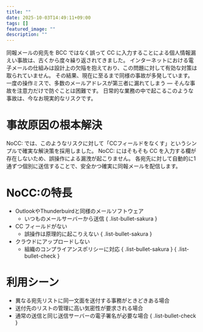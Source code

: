 ```yaml
---
title: ""
date: 2025-10-03T14:49:11+09:00
tags: []
featured_image: ""
description: ""
---
```


同報メールの宛先を BCC ではなく誤って CC に入力することによる個人情報漏えい事故は、古くから度々繰り返されてきました。
インターネットにおける電子メールの仕組みは設計上の欠陥を抱えており、この問題に対して有効な対策は取られていません。
その結果、現在に至るまで同様の事故が多発しています。
一度の操作ミスで、多数のメールアドレスが第三者に漏れてしまう — そんな事故を注意力だけで防ぐことは困難です。
日常的な業務の中で起こるこのような事故は、今なお現実的なリスクです。

# 事故原因の根本解決

NoCC: では、このようなリスクに対して「CCフィールドをなくす」というシンプルで確実な解決策を採用しました。
NoCC: にはそもそも CC を入力する欄が存在しないため、誤操作による漏洩が起こりません。
各宛先に対して自動的に1通ずつ個別に送信することで、安全かつ確実に同報メールを配信します。

# NoCC:の特長

- OutlookやThunderbuirdと同様のメールソフトウェア
  - いつものメールサーバーから送信
  { .list-bullet-sakura }
- CC フィールドがない
  - 誤操作は原理的に起こりえない
  { .list-bullet-sakura }
- クラウドにアップロードしない
  - 組織のコンプライアンスポリシーに対応
  { .list-bullet-sakura }
{ .list-bullet-check }

# 利用シーン

- 異なる宛先リストに同一文面を送付する事務がときどきある場合
- 送付先のリストの管理に高い気密性が要求される場合
- 通常の送信と同じ送信サーバーの電子署名が必要な場合
{ .list-bullet-check }

